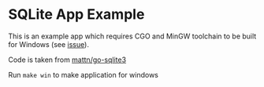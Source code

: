 # SQLite App Example

This is an example app which requires CGO and MinGW toolchain to be built for Windows (see [issue](https://github.com/mattn/go-sqlite3/issues/303)).

Code is taken from [mattn/go-sqlite3](https://github.com/mattn/go-sqlite3/blob/master/_example/simple/simple.go)

Run `make win` to make application for windows
